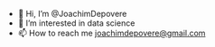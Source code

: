 - 👋 Hi, I’m @JoachimDepovere
- 👀 I’m interested in data science
- 📫 How to reach me joachimdepovere@gmail.com
